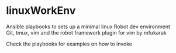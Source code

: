 # linuxWorkEnv
Ansible playbooks to sets up a minimal linux Robot dev environment  
Git, tmux, vim and the robot framework plugin for vim by mfukarak  
  
Check the playbooks for examples on how to invoke
